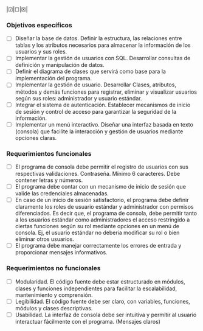 |&#x2611;|&#x2610;|&#x2612;|

### Objetivos específicos

- &#x2610; Diseñar la base de datos. Definir la estructura, las relaciones entre tablas y los
  atributos necesarios para almacenar la información de los usuarios y sus
  roles.
- &#x2610; Implementar la gestión de usuarios con SQL. Desarrollar consultas de
  definición y manipulación de datos.
- &#x2610; Definir el diagrama de clases que servirá como base para la implementación del programa.
- &#x2610; Implementar la gestión de usuario. Desarrollar Clases, atributos, métodos y
  demás funciones para registrar, eliminar y visualizar usuarios según sus roles:  administrador y usuario estándar.
- &#x2610; Integrar el sistema de autenticación. Establecer mecanismos de inicio de sesión y control de acceso para garantizar la seguridad de la información.
- &#x2610; Implementar un menú interactivo. Diseñar una interfaz basada en texto (consola) que facilite la interacción y gestión de usuarios mediante opciones
  claras.

### Requerimientos funcionales

- &#x2610; El programa de consola debe permitir el registro de usuarios con sus
  respectivas validaciones. Contraseña. Mínimo 6 caracteres. Debe contener
  letras y números.
- &#x2610; El programa debe contar con un mecanismo de inicio de sesión que valide las credenciales almacenadas.
- &#x2610; En caso de un inicio de sesión satisfactorio, el programa debe definir claramente los roles de usuario estándar y administrador con permisos
  diferenciados. Es decir que, el programa de consola, debe permitir tanto a los usuarios estándar como administradores el acceso restringido a ciertas
  funciones según su rol mediante opciones en un menú de consola. Ej, el
  usuario estándar no debería modificar su rol o bien eliminar otros usuarios.
- &#x2610; El programa debe manejar correctamente los errores de entrada y
  proporcionar mensajes informativos.

### Requerimientos no funcionales

- &#x2610; Modularidad. El código fuente debe estar estructurado en módulos, clases y funciones independientes para facilitar la escalabilidad, mantenimiento y comprensión.
- &#x2610; Legibilidad. El código fuente debe ser claro, con variables, funciones, módulos y clases descriptivas.
- &#x2610; Usabilidad. La interfaz de consola debe ser intuitiva y permitir al usuario interactuar fácilmente con el programa. (Mensajes claros)
